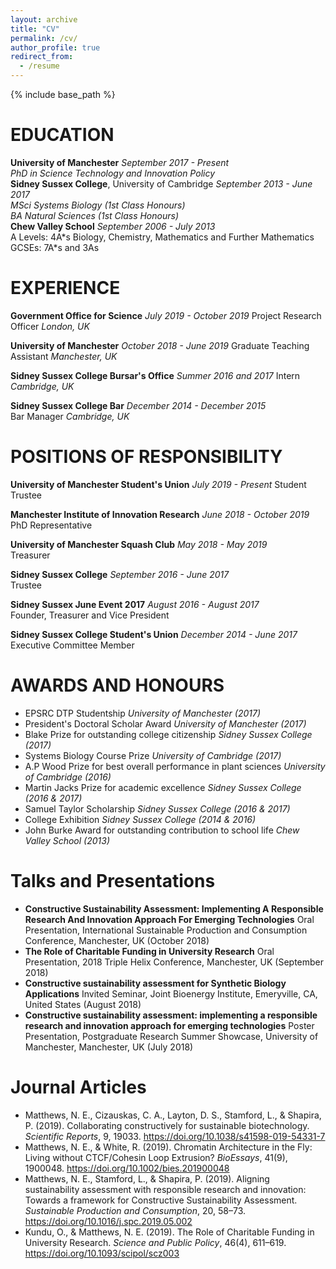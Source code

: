 ```yaml
---
layout: archive
title: "CV"
permalink: /cv/
author_profile: true
redirect_from:
  - /resume
---
```


{% include base_path %}

# EDUCATION
**University of Manchester** *September 2017 - Present*  
*PhD in Science Technology and Innovation Policy*  
**Sidney Sussex College**, University of Cambridge *September 2013 - June 2017*  
*MSci Systems Biology (1st Class Honours)*  
*BA Natural Sciences (1st Class Honours)*  
**Chew Valley School** *September 2006 - July 2013*  
A Levels: 4A\*s Biology, Chemistry, Mathematics and Further Mathematics GCSEs: 7A*s and 3As  

# EXPERIENCE
**Government Office for Science** *July 2019 - October 2019*
Project Research Officer *London, UK*

**University of Manchester** *October 2018 - June 2019*
Graduate Teaching Assistant *Manchester, UK*

**Sidney Sussex College Bursar's Office** *Summer 2016 and 2017*
Intern *Cambridge, UK*

**Sidney Sussex College Bar** *December 2014 - December 2015*  
Bar Manager *Cambridge, UK*

# POSITIONS OF RESPONSIBILITY
**University of Manchester Student's Union** *July 2019 - Present*
Student Trustee

**Manchester Institute of Innovation Research** *June 2018 - October 2019*  
PhD Representative

**University of Manchester Squash Club** *May 2018 - May 2019*  
Treasurer

**Sidney Sussex College** *September 2016 - June 2017*  
Trustee

**Sidney Sussex June Event 2017** *August 2016 - August 2017*  
Founder, Treasurer and Vice President

**Sidney Sussex College Student's Union** *December 2014 - June 2017*  
Executive Committee Member

# AWARDS AND HONOURS
* EPSRC DTP Studentship *University of Manchester (2017)*
* President's Doctoral Scholar Award *University of Manchester (2017)*
* Blake Prize for outstanding college citizenship *Sidney Sussex College (2017)*
* Systems Biology Course Prize *University of Cambridge (2017)*
* A.P Wood Prize for best overall performance in plant sciences *University of Cambridge (2016)*
* Martin Jacks Prize for academic excellence *Sidney Sussex College (2016 & 2017)*
* Samuel Taylor Scholarship *Sidney Sussex College (2016 & 2017)*
* College Exhibition *Sidney Sussex College (2014 & 2016)*
* John Burke Award for outstanding contribution to school life *Chew Valley School (2013)*

# Talks and Presentations
* **Constructive Sustainability Assessment: Implementing A Responsible Research And Innovation Approach For Emerging Technologies** Oral Presentation, International Sustainable Production and Consumption Conference, Manchester, UK (October 2018)
* **The Role of Charitable Funding in University Research** Oral Presentation, 2018 Triple Helix Conference, Manchester, UK (September 2018)
* **Constructive sustainability assessment for Synthetic Biology Applications** Invited Seminar, Joint Bioenergy Institute, Emeryville, CA, United States (August 2018)
* **Constructive sustainability assessment: implementing a responsible research and innovation approach for emerging technologies** Poster Presentation, Postgraduate Research Summer Showcase, University of Manchester, Manchester, UK (July 2018)

# Journal Articles
* Matthews, N. E., Cizauskas, C. A., Layton, D. S., Stamford, L., & Shapira, P. (2019). Collaborating constructively for sustainable biotechnology. *Scientific Reports*, 9, 19033. https://doi.org/10.1038/s41598-019-54331-7
* Matthews, N. E., & White, R. (2019). Chromatin Architecture in the Fly: Living without CTCF/Cohesin Loop Extrusion? *BioEssays*, 41(9), 1900048. https://doi.org/10.1002/bies.201900048
* Matthews, N. E., Stamford, L., & Shapira, P. (2019). Aligning sustainability assessment with responsible research and innovation: Towards a framework for Constructive Sustainability Assessment. *Sustainable Production and Consumption*, 20, 58–73. https://doi.org/10.1016/j.spc.2019.05.002
* Kundu, O., & Matthews, N. E. (2019). The Role of Charitable Funding in University Research. *Science and Public Policy*, 46(4), 611–619. https://doi.org/10.1093/scipol/scz003
